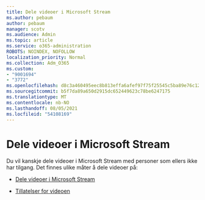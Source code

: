 ```yaml
---
title: Dele videoer i Microsoft Stream
ms.author: pebaum
author: pebaum
manager: scotv
ms.audience: Admin
ms.topic: article
ms.service: o365-administration
ROBOTS: NOINDEX, NOFOLLOW
localization_priority: Normal
ms.collection: Adm_O365
ms.custom:
- "9001694"
- "3772"
ms.openlocfilehash: d8c3a460495eec8b813effa6afef97f75f25545c5ba89e76c123b6273e1a9025
ms.sourcegitcommit: b5f7da89a650d2915dc652449623c78be6247175
ms.translationtype: MT
ms.contentlocale: nb-NO
ms.lasthandoff: 08/05/2021
ms.locfileid: "54108169"
---
```

# <a name="share-your-videos-in-microsoft-stream"></a>Dele videoer i Microsoft Stream

Du vil kanskje dele videoer i Microsoft Stream med personer som ellers ikke har tilgang. Det finnes ulike måter å dele videoer på:

- [Dele videoer i Microsoft Stream](https://docs.microsoft.com/stream/portal-share-video)

- [Tillatelser for videoen](https://docs.microsoft.com/stream/portal-share-video#permissions-on-your-video)
